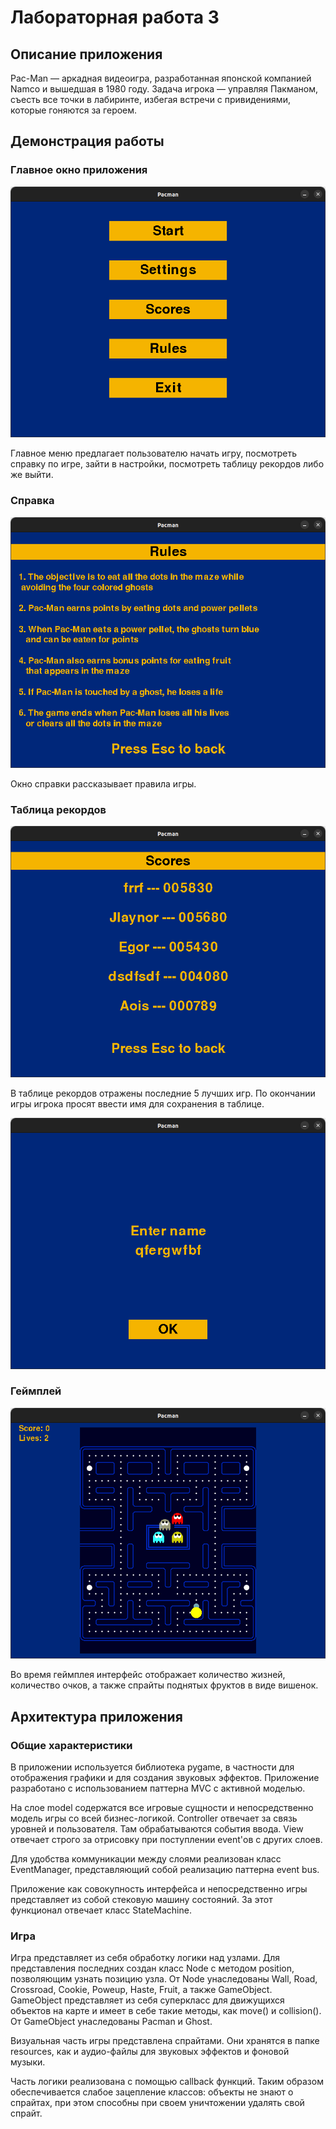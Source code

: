 # Лабораторная работа 3

## Описание приложения

Pac-Man — аркадная видеоигра, разработанная японской компанией Namco и вышедшая в 1980 году. Задача игрока — управляя Пакманом, съесть все точки в лабиринте, избегая встречи с привидениями, которые гоняются за героем.

## Демонстрация работы

### Главное окно приложения

![изображение](img/1.png)


Главное меню предлагает пользователю начать игру, посмотреть справку по игре, зайти в настройки, посмотреть таблицу рекордов либо же выйти.

### Справка

![изображение](img/2.png)

Окно справки рассказывает правила игры.

### Таблица рекордов

![изображение](img/3.png)

В таблице рекордов отражены последние 5 лучших игр. По окончании игры игрока просят ввести имя для сохранения в таблице.

![изображение](img/4.png)

### Геймплей

![изображение](img/5.png)

Во время геймплея интерфейс отображает количество жизней, количество очков, а также спрайты поднятых фруктов в виде вишенок.

## Архитектура приложения

### Общие характеристики

В приложении используется библиотека pygame, в частности для отображения графики и для создания звуковых эффектов.
Приложение разработано с использованием паттерна MVC с активной моделью.

На слое model содержатся все игровые сущности и непосредственно модель игры со всей бизнес-логикой.
Controller отвечает за связь уровней и пользователя. Там обрабатываются события ввода.
View отвечает строго за отрисовку при поступлении event'ов с других слоев.

Для удобства коммуникации между слоями реализован класс EventManager, представляющий собой реализацию паттерна event bus.

Приложение как совокупность интерфейса и непосредственно игры представляет из собой стековую машину состояний.
За этот функционал отвечает класс StateMachine.

### Игра

Игра представляет из себя обработку логики над узлами. Для представления последних создан класс Node с методом position, позволяющим узнать 
позицию узла.
От Node унаследованы Wall, Road, Crossroad, Cookie, Poweup, Haste, Fruit, а также GameObject. GameObject представляет
из себя суперкласс для движущихся объектов на карте и имеет в себе такие методы, как move() и collision(). От GameObject
унаследованы Pacman и Ghost.

Визуальная часть игры представлена спрайтами. Они хранятся в папке resources, как и аудио-файлы для звуковых эффектов и фоновой музыки.

Часть логики реализована с помощью callback функций. Таким образом обеспечивается слабое зацепление классов: объекты не знают о спрайтах, при этом способны при своем уничтожении удалять свой спрайт.
